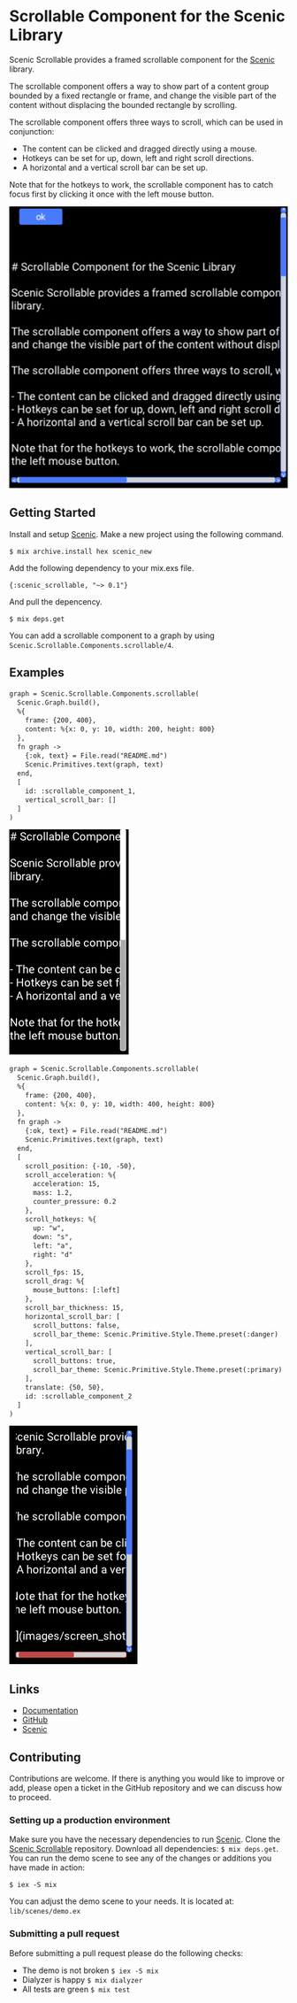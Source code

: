 # Scrollable Component for the Scenic Library

Scenic Scrollable provides a framed scrollable component for the [Scenic](https://hex.pm/packages/scenic) library.

The scrollable component offers a way to show part of a content group bounded by a fixed rectangle or frame, and change the visible part of the content without displacing the bounded rectangle by scrolling.

The scrollable component offers three ways to scroll, which can be used in conjunction:

- The content can be clicked and dragged directly using a mouse.
- Hotkeys can be set for up, down, left and right scroll directions.
- A horizontal and a vertical scroll bar can be set up.

Note that for the hotkeys to work, the scrollable component has to catch focus first by clicking it once with the left mouse button.

![](images/screen_shot_01.png)

## Getting Started

Install and setup [Scenic](https://hex.pm/packages/scenic).
Make a new project using the following command.

```
$ mix archive.install hex scenic_new
```

Add the following dependency to your mix.exs file.

```
{:scenic_scrollable, "~> 0.1"}
```

And pull the depencency.

```
$ mix deps.get
```

You can add a scrollable component to a graph by using `Scenic.Scrollable.Components.scrollable/4`.

## Examples

```
graph = Scenic.Scrollable.Components.scrollable(
  Scenic.Graph.build(),
  %{
    frame: {200, 400},
    content: %{x: 0, y: 10, width: 200, height: 800}
  },
  fn graph ->
    {:ok, text} = File.read("README.md")
    Scenic.Primitives.text(graph, text)
  end,
  [
    id: :scrollable_component_1,
    vertical_scroll_bar: []
  ]
)
```

![](images/screen_shot_02.png)

```
graph = Scenic.Scrollable.Components.scrollable(
  Scenic.Graph.build(),
  %{
    frame: {200, 400},
    content: %{x: 0, y: 10, width: 400, height: 800}
  },
  fn graph ->
    {:ok, text} = File.read("README.md")
    Scenic.Primitives.text(graph, text)
  end,
  [
    scroll_position: {-10, -50},
    scroll_acceleration: %{
      acceleration: 15,
      mass: 1.2,
      counter_pressure: 0.2
    },
    scroll_hotkeys: %{
      up: "w",
      down: "s",
      left: "a",
      right: "d"
    },
    scroll_fps: 15,
    scroll_drag: %{
      mouse_buttons: [:left]
    },
    scroll_bar_thickness: 15,
    horizontal_scroll_bar: [
      scroll_buttons: false,
      scroll_bar_theme: Scenic.Primitive.Style.Theme.preset(:danger)
    ],
    vertical_scroll_bar: [
      scroll_buttons: true,
      scroll_bar_theme: Scenic.Primitive.Style.Theme.preset(:primary)
    ],
    translate: {50, 50},
    id: :scrollable_component_2
  ]
)
```

![](images/screen_shot_03.png)

## Links

- [Documentation](https://hexdocs.pm/scenic_scrollable/Scenic.Scrollable.html)
- [GitHub](https://github.com:nanaki04/scenic_scrollable.git)
- [Scenic](https://hex.pm/packages/scenic)

## Contributing

Contributions are welcome. If there is anything you would like to improve or add, please open a ticket in the GitHub repository and we can discuss how to proceed.

### Setting up a production environment

Make sure you have the necessary dependencies to run [Scenic](https://hex.pm/packages/scenic).
Clone the [Scenic Scrollable](https://github.com:nanaki04/scenic_scrollable.git) repository.
Download all dependencies: `$ mix deps.get`.
You can run the demo scene to see any of the changes or additions you have made in action:

```
$ iex -S mix
```

You can adjust the demo scene to your needs. It is located at: `lib/scenes/demo.ex`

### Submitting a pull request

Before submitting a pull request please do the following checks:

- The demo is not broken `$ iex -S mix`
- Dialyzer is happy `$ mix dialyzer`
- All tests are green `$ mix test`
